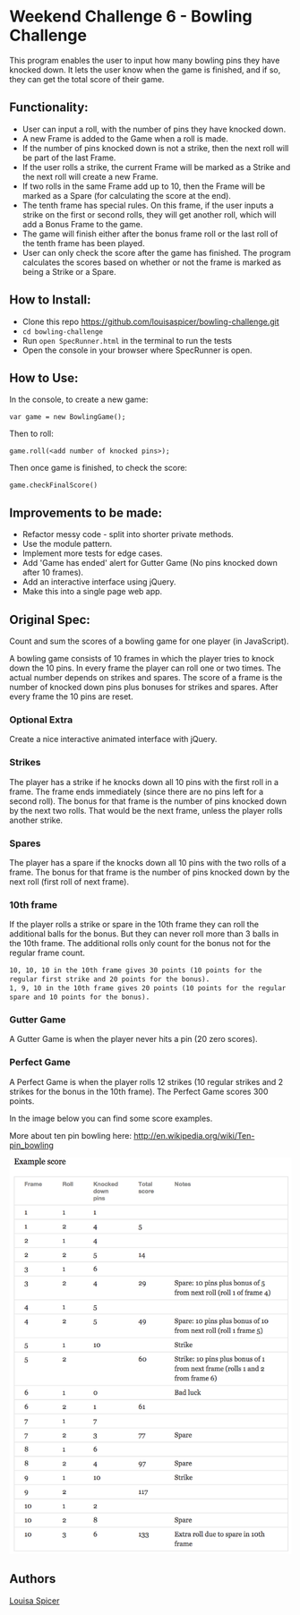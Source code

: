 
Weekend Challenge 6 - Bowling Challenge
=================

This program enables the user to input how many bowling pins they have knocked down. It lets the user know when the game is finished, and if so, they can get the total score of their game.

Functionality:
-----
* User can input a roll, with the number of pins they have knocked down.
* A new Frame is added to the Game when a roll is made.
* If the number of pins knocked down is not a strike, then the next roll will be part of the last Frame.
* If the user rolls a strike, the current Frame will be marked as a Strike and the next roll will create a new Frame.
* If two rolls in the same Frame add up to 10, then the Frame will be marked as a Spare (for calculating the score at the end).
* The tenth frame has special rules. On this frame, if the user inputs a strike on the first or second rolls, they will get another roll, which will add a Bonus Frame to the game.
* The game will finish either after the bonus frame roll or the last roll of the tenth frame has been played.
* User can only check the score after the game has finished. The program calculates the scores based on whether or not the frame is marked as being a Strike or a Spare.

How to Install:
-----
* Clone this repo https://github.com/louisaspicer/bowling-challenge.git
* `cd bowling-challenge`
* Run `open SpecRunner.html` in the terminal to run the tests
* Open the console in your browser where SpecRunner is open.

How to Use:
-----
In the console, to create a new game:
```JS
var game = new BowlingGame();
```

Then to roll:
```JS
game.roll(<add number of knocked pins>);
```

Then once game is finished, to check the score:
```JS
game.checkFinalScore()
```

Improvements to be made:
-----
* Refactor messy code - split into shorter private methods.
* Use the module pattern.
* Implement more tests for edge cases.
* Add 'Game has ended' alert for Gutter Game (No pins knocked down after 10 frames).
* Add an interactive interface using jQuery.
* Make this into a single page web app.

Original Spec:
-----

Count and sum the scores of a bowling game for one player (in JavaScript).

A bowling game consists of 10 frames in which the player tries to knock down the 10 pins. In every frame the player can roll one or two times. The actual number depends on strikes and spares. The score of a frame is the number of knocked down pins plus bonuses for strikes and spares. After every frame the 10 pins are reset.

### Optional Extra

Create a nice interactive animated interface with jQuery.

### Strikes

The player has a strike if he knocks down all 10 pins with the first roll in a frame. The frame ends immediately (since there are no pins left for a second roll). The bonus for that frame is the number of pins knocked down by the next two rolls. That would be the next frame, unless the player rolls another strike.

### Spares

The player has a spare if the knocks down all 10 pins with the two rolls of a frame. The bonus for that frame is the number of pins knocked down by the next roll (first roll of next frame).

### 10th frame

If the player rolls a strike or spare in the 10th frame they can roll the additional balls for the bonus. But they can never roll more than 3 balls in the 10th frame. The additional rolls only count for the bonus not for the regular frame count.

    10, 10, 10 in the 10th frame gives 30 points (10 points for the regular first strike and 20 points for the bonus).
    1, 9, 10 in the 10th frame gives 20 points (10 points for the regular spare and 10 points for the bonus).

### Gutter Game

A Gutter Game is when the player never hits a pin (20 zero scores).

### Perfect Game

A Perfect Game is when the player rolls 12 strikes (10 regular strikes and 2 strikes for the bonus in the 10th frame). The Perfect Game scores 300 points.

In the image below you can find some score examples.

More about ten pin bowling here: http://en.wikipedia.org/wiki/Ten-pin_bowling

![Ten Pin Score Example](images/example_ten_pin_scoring.png)

## Authors
[Louisa Spicer](https://github.com/louisaspicer)
